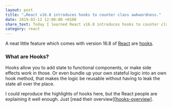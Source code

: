 ```yaml
---
layout: post
title: "…React v16.8 introduces hooks to counter class awkwardness."
date: 2019-02-12 12:00:00 +0100
share_text: Today I learned React v16.8 introduces hooks to counter class awkwardness.
category: react
---
```

A neat little feature which comes with version 16.8 of [React][react] are [hooks][hooks].

### What are Hooks?

Hooks allow you to add state to functional components, or make side effects work in those. Or even bundle up your own stateful logic into an own hook method, that makes the logic be reusable without having to leak the state all over the place.

I could reproduce the highlights of hooks here, but the React people are explaining it well enough. Just [read their overview][[hooks-overview]].

[react]: https://reactjs.org/
[hooks]: https://reactjs.org/docs/hooks-intro.html
[hooks-overview]: https://reactjs.org/docs/hooks-overview.html
